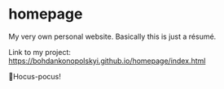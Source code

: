 # homepage
My very own personal website. Basically this is just a résumé.

Link to my project:
https://bohdankonopolskyi.github.io/homepage/index.html

🧙Hocus-pocus!


